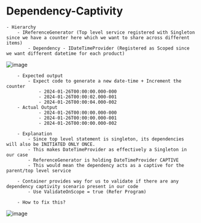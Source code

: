 # Dependency-Captivity

	- Hierarchy
		- IReferenceGenerator (Top level service registered with Singleton since we have a counter here which we want to share across different items)
			- Dependency - IDateTimeProvider (Registered as Scoped since we want different datetime for each product)
![image](https://github.com/niravmsoni/aspnetcore-dependency-captivity/assets/6556021/2d5b0ea3-48e2-4ad9-99a7-7ce71d21fed5)

		- Expected output
			- Expect code to generate a new date-time + Increment the counter
				- 2024-01-26T00:00:00.000-000
				- 2024-01-26T00:00:02.000-001
				- 2024-01-26T00:00:04.000-002
		- Actual Output
				- 2024-01-26T00:00:00.000-000
				- 2024-01-26T00:00:00.000-001
				- 2024-01-26T00:00:00.000-002
		
		- Explanation
			- Since top level statement is singleton, its dependencies will also be INITIATED ONLY ONCE.
			- This makes DateTimeProvider as effectively a Singleton in our case
			- ReferenceGenerator is holding DateTimeProvider CAPTIVE
			- This would mean the dependency acts as a captive for the parent/top level service

		- Container provides way for us to validate if there are any dependency captivity scenario present in our code
			- Use ValidateOnScope = true (Refer Program)
		
		- How to fix this?
  ![image](https://github.com/niravmsoni/aspnetcore-dependency-captivity/assets/6556021/b1b26011-ef7d-431c-b26c-bbcdbc864a65)
